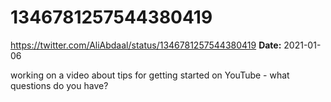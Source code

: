 # 1346781257544380419
https://twitter.com/AliAbdaal/status/1346781257544380419
**Date:** 2021-01-06

working on a video about tips for getting started on YouTube - what questions do you have?
